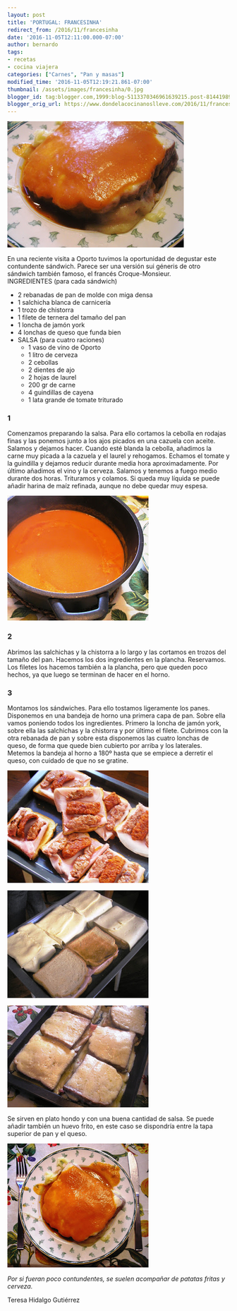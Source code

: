 ```yaml
---
layout: post
title: 'PORTUGAL: FRANCESINHA'
redirect_from: /2016/11/francesinha
date: '2016-11-05T12:11:00.000-07:00'
author: bernardo
tags:
- recetas
- cocina viajera
categories: ["Carnes", "Pan y masas"]
modified_time: '2016-11-05T12:19:21.861-07:00'
thumbnail: /assets/images/francesinha/0.jpg
blogger_id: tag:blogger.com,1999:blog-5113370346961639215.post-8144198985249332537
blogger_orig_url: https://www.dondelacocinanoslleve.com/2016/11/francesinha.html
---
```


![](/assets/images/francesinha/0.jpg)

  
En una reciente visita a Oporto tuvimos la oportunidad de degustar este contundente sándwich. Parece ser una versión sui géneris de otro sándwich también famoso, el francés Croque-Monsieur.  
INGREDIENTES (para cada sándwich)
* 2 rebanadas de pan de molde con miga densa
* 1 salchicha blanca de carnicería
* 1 trozo de chistorra
* 1 filete de ternera del tamaño del pan
* 1 loncha de jamón york
* 4 lonchas de queso que funda bien  
* SALSA (para cuatro raciones)
  * 1 vaso de vino de Oporto
  * 1 litro de cerveza
  * 2 cebollas
  * 2 dientes de ajo
  * 2 hojas de laurel
  * 200 gr de carne
  * 4 guindillas de cayena
  * 1 lata grande de tomate triturado  

### 1

Comenzamos preparando la salsa. Para ello cortamos la cebolla en rodajas finas y las ponemos junto a los ajos picados en una cazuela con aceite. Salamos y dejamos hacer. Cuando esté blanda la cebolla, añadimos la carne muy picada a la cazuela y el laurel y rehogamos. Echamos el tomate y la guindilla y dejamos reducir durante media hora aproximadamente. Por último añadimos el vino y la cerveza. Salamos y tenemos a fuego medio durante dos horas. Trituramos y colamos. Si queda muy líquida se puede añadir harina de maíz refinada, aunque no debe quedar muy espesa.  

![](/assets/images/francesinha/1.jpg)

 

### 2

Abrimos las salchichas y la chistorra a lo largo y las cortamos en trozos del tamaño del pan. Hacemos los dos ingredientes en la plancha. Reservamos. Los filetes los hacemos también a la plancha, pero que queden poco hechos, ya que luego se terminan de hacer en el horno.  

### 3

Montamos los sándwiches. Para ello tostamos ligeramente los panes. Disponemos en una bandeja de horno una primera capa de pan. Sobre ella vamos poniendo todos los ingredientes. Primero la loncha de jamón york, sobre ella las salchichas y la chistorra y por último el filete. Cubrimos con la otra rebanada de pan y sobre esta disponemos las cuatro lonchas de queso, de forma que quede bien cubierto por arriba y los laterales. Metemos la bandeja al horno a 180º hasta que se empiece a derretir el queso, con cuidado de que no se gratine.  

![](/assets/images/francesinha/2.jpg)

  

![](/assets/images/francesinha/3.jpg)

  

![](/assets/images/francesinha/4.jpg)

  
Se sirven en plato hondo y con una buena cantidad de salsa. Se puede añadir también un huevo frito, en este caso se dispondría entre la tapa superior de pan y el queso.  

![](/assets/images/francesinha/5.jpg)

  
_Por si fueran poco contundentes, se suelen acompañar de patatas fritas y cerveza._  

Teresa Hidalgo Gutiérrez
